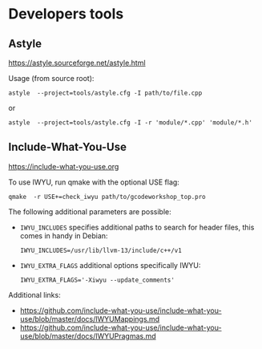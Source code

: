 Developers tools
================


Astyle
------

https://astyle.sourceforge.net/astyle.html

Usage (from source root):

    astyle  --project=tools/astyle.cfg -I path/to/file.cpp

or

    astyle  --project=tools/astyle.cfg -I -r 'module/*.cpp' 'module/*.h'


Include-What-You-Use
--------------------

https://include-what-you-use.org
    
To use IWYU, run qmake with the optional USE flag:

    qmake  -r USE+=check_iwyu path/to/gcodeworkshop_top.pro

The following additional parameters are possible:

* `IWYU_INCLUDES` specifies additional paths to search for header files,
  this comes in handy in Debian:

      IWYU_INCLUDES=/usr/lib/llvm-13/include/c++/v1

* `IWYU_EXTRA_FLAGS` additional options specifically IWYU:

      IWYU_EXTRA_FLAGS='-Xiwyu --update_comments'


Additional links:

* https://github.com/include-what-you-use/include-what-you-use/blob/master/docs/IWYUMappings.md
* https://github.com/include-what-you-use/include-what-you-use/blob/master/docs/IWYUPragmas.md
